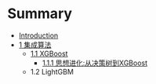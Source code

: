 # Summary

* [Introduction](README.md)
* [1 集成算法](1-ji-cheng-suan-fa.md)
  * [1.1 XGBoost](1-ji-cheng-suan-fa/11-xgboost.md)
    * [1.1.1 思想进化:从决策树到XGBoost](1-ji-cheng-suan-fa/11-xgboost/111-si-xiang-jin-hua.md)
  * 1.2 LightGBM

